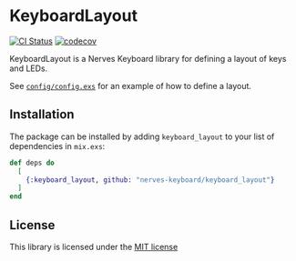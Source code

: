 # KeyboardLayout

[![CI Status](https://github.com/nerves-keyboard/keyboard_layout/workflows/CI/badge.svg)](https://github.com/nerves-keyboard/keyboard_layout/actions)
[![codecov](https://codecov.io/gh/nerves-keyboard/keyboard_layout/branch/master/graph/badge.svg)](https://codecov.io/gh/nerves-keyboard/keyboard_layout)

KeyboardLayout is a Nerves Keyboard library for defining a layout of keys and
LEDs.

See [`config/config.exs`](./config/config.exs) for an example of how to define
a layout.

## Installation

The package can be installed by adding `keyboard_layout` to your list of
dependencies in `mix.exs`:

```elixir
def deps do
  [
    {:keyboard_layout, github: "nerves-keyboard/keyboard_layout"}
  ]
end
```

## License

This library is licensed under the [MIT license](./LICENSE.md)

